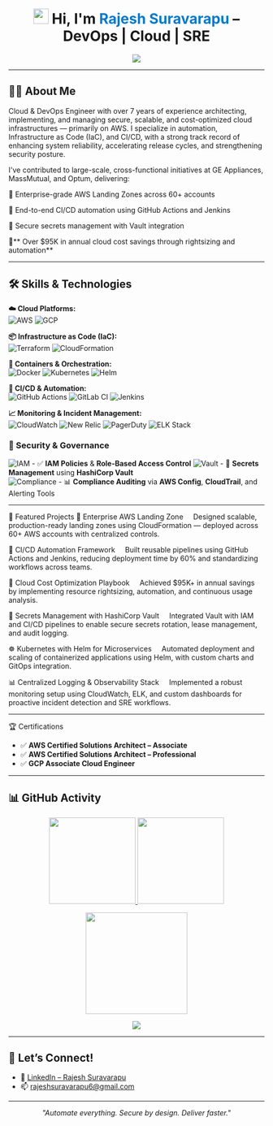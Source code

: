 <h1 align="center">
  <img src="https://github.githubassets.com/images/icons/emoji/unicode/1f44b.png" width="30" /> 
  Hi, I'm <span style="color:#007ACC;">Rajesh Suravarapu</span> – DevOps | Cloud | SRE
</h1>

<p align="center">
  <img src="https://readme-typing-svg.demolab.com?font=Fira+Code&duration=2500&pause=1000&center=true&width=500&lines=Cloud+%7C+DevOps+%7C+SRE+Engineer;AWS+%7C+GCP+%7C+Terraform+%7C+CI%2FCD;AWS+Landing+Zones+%26+Terraform+Expert;Automate+Everything+%F0%9F%9A%80;Secure+By+Design+%F0%9F%94%92;Deliver+Faster+%E2%9C%85" />
</p>


---

## 🧑‍💼 About Me

Cloud & DevOps Engineer with over 7 years of experience architecting, implementing, and managing secure, scalable, and cost-optimized cloud infrastructures — primarily on AWS. I specialize in automation, Infrastructure as Code (IaC), and CI/CD, with a strong track record of enhancing system reliability, accelerating release cycles, and strengthening security posture.

I've contributed to large-scale, cross-functional initiatives at GE Appliances, MassMutual, and Optum, delivering:

🔹 Enterprise-grade AWS Landing Zones across 60+ accounts

🔹 End-to-end CI/CD automation using GitHub Actions and Jenkins

🔹 Secure secrets management with Vault integration

🔹** Over $95K in annual cloud cost savings through rightsizing and automation**

---

## 🛠️ Skills & Technologies

**☁️ Cloud Platforms:**  
![AWS](https://img.shields.io/badge/AWS-232F3E?style=flat&logo=amazonaws&logoColor=white)
![GCP](https://img.shields.io/badge/GCP-4285F4?style=flat&logo=googlecloud&logoColor=white)

**📦 Infrastructure as Code (IaC):**  
![Terraform](https://img.shields.io/badge/Terraform-7B42BC?style=flat&logo=terraform)
![CloudFormation](https://img.shields.io/badge/CloudFormation-FF4F8B?style=flat&logo=amazonaws)

**🐳 Containers & Orchestration:**  
![Docker](https://img.shields.io/badge/Docker-2496ED?style=flat&logo=docker)
![Kubernetes](https://img.shields.io/badge/Kubernetes-326CE5?style=flat&logo=kubernetes)
![Helm](https://img.shields.io/badge/Helm-0F1689?style=flat&logo=helm)

**🔁 CI/CD & Automation:**  
![GitHub Actions](https://img.shields.io/badge/GitHub_Actions-2088FF?style=flat&logo=githubactions)
![GitLab CI](https://img.shields.io/badge/GitLab_CI-FC6D26?style=flat&logo=gitlab)
![Jenkins](https://img.shields.io/badge/Jenkins-D24939?style=flat&logo=jenkins)

**📈 Monitoring & Incident Management:**  
![CloudWatch](https://img.shields.io/badge/CloudWatch-FF9900?style=flat&logo=amazonaws)
![New Relic](https://img.shields.io/badge/NewRelic-008C99?style=flat&logo=newrelic)
![PagerDuty](https://img.shields.io/badge/PagerDuty-54C236?style=flat&logo=pagerduty)
![ELK Stack](https://img.shields.io/badge/ELK-005571?style=flat&logo=elasticstack)

### 🔐 Security & Governance

![IAM](https://img.shields.io/badge/IAM-Role%20Based%20Access-blue?style=flat&logo=amazonaws&logoColor=white) - ✅ **IAM Policies** & **Role-Based Access Control**
![Vault](https://img.shields.io/badge/Vault-Secrets%20Management-orange?style=flat&logo=hashicorp&logoColor=white) - 🔐 **Secrets Management** using **HashiCorp Vault**  
![Compliance](https://img.shields.io/badge/Compliance-CloudTrail%20%26%20AWS%20Config-green?style=flat&logo=amazonaws&logoColor=white) - 📊 **Compliance Auditing** via **AWS Config**, **CloudTrail**, and Alerting Tools  

---

🧪 Featured Projects
🚀 Enterprise AWS Landing Zone
    Designed scalable, production-ready landing zones using CloudFormation — deployed across 60+ AWS accounts with centralized controls.

🔁 CI/CD Automation Framework
    Built reusable pipelines using GitHub Actions and Jenkins, reducing deployment time by 60% and standardizing workflows across teams.

💸 Cloud Cost Optimization Playbook
    Achieved $95K+ in annual savings by implementing resource rightsizing, automation, and continuous usage analysis.

🔐 Secrets Management with HashiCorp Vault
    Integrated Vault with IAM and CI/CD pipelines to enable secure secrets rotation, lease management, and audit logging.

☸️ Kubernetes with Helm for Microservices
    Automated deployment and scaling of containerized applications using Helm, with custom charts and GitOps integration.

📊 Centralized Logging & Observability Stack
    Implemented a robust monitoring setup using CloudWatch, ELK, and custom dashboards for proactive incident detection and SRE workflows.

---

🏆 Certifications

- ✅ **AWS Certified Solutions Architect – Associate**  
- ✅ **AWS Certified Solutions Architect – Professional**  
- ✅ **GCP Associate Cloud Engineer**  

---

## 📊 GitHub Activity

<p align="center">
  <a href="https://github.com/rajeshsuravarapu06">
    <img src="https://github-readme-stats.vercel.app/api?username=rajeshsuravarapu06&show_icons=true&theme=tokyonight&custom_title=My%20GitHub%20Stats" height="170"/>
  </a>
  <a href="https://github.com/rajeshsuravarapu06">
    <img src="https://github-readme-stats.vercel.app/api/top-langs/?username=rajeshsuravarapu06&layout=compact&theme=tokyonight" height="170"/>
  </a>
</p>

<p align="center">
  <a href="https://github.com/rajeshsuravarapu06">
    <img src="https://github-readme-streak-stats.herokuapp.com?user=rajeshsuravarapu06&theme=tokyonight&hide_border=true&date_format=M%20j%5B%2C%20Y%5D" height="200"/>
  </a>
</p>

<p align="center">
  <img src="https://komarev.com/ghpvc/?username=rajeshsuravarapu06&label=Profile%20Views&color=0e75b6&style=flat-square" />
</p>

---

## 🤝 Let’s Connect!

- 💼 [LinkedIn – Rajesh Suravarapu](https://www.linkedin.com/in/rajesh-suravarapu)
- 📫 [rajeshsuravarapu6@gmail.com](mailto:rajeshsuravarapu6@gmail.com)

---

<p align="center"><i>"Automate everything. Secure by design. Deliver faster."</i></p>
